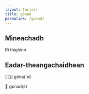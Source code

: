 ```yaml
---
layout: faclair
title: gònad
permalink: /gonad/
---
```


## Mìneachadh

Ri thighinn

## Eadar-theangachaidhean

&#x1f1ee;&#x1f1ea; góna(i)d

&#x1f3f4;&#xe0067;&#xe0062;&#xe0065;&#xe006e;&#xe0067;&#xe007f; gonad(s)
